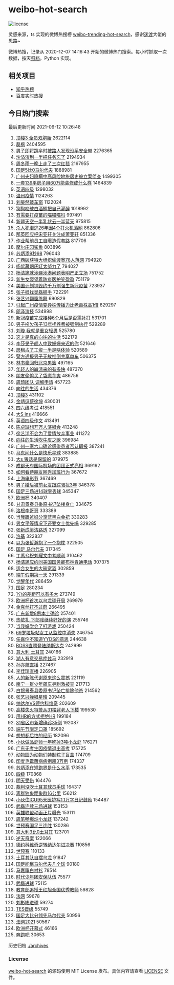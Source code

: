 # weibo-hot-search

[![license](https://img.shields.io/github/license/Arrackisarookie/weibo-hot-search)](https://github.com/Arrackisarookie/weibo-hot-search/blob/master/LICENSE)

灵感来源，ts 实现的微博热搜榜 [weibo-trending-hot-search](https://github.com/justjavac/weibo-trending-hot-search)，感谢[迷渡](https://github.com/justjavac)大佬的思路~

微博热搜，记录从 2020-12-07 14:16:43 开始的微博热门搜索。每小时抓取一次数据，按天[归档](./archives)。Python 实现。

## 相关项目
+ [知乎热榜](https://github.com/Arrackisarookie/zhihu-top-search)
+ [百度实时热搜](https://github.com/Arrackisarookie/baidu-hot-search)

## 今日热门搜索

<!-- Rank Begin -->

最后更新时间 2021-06-12 10:26:48

1. [顶楼3 全员双胞胎](https://s.weibo.com/weibo?q=%E9%A1%B6%E6%A5%BC3%20%E5%85%A8%E5%91%98%E5%8F%8C%E8%83%9E%E8%83%8E&Refer=top) 2622114
1. [磊枫](https://s.weibo.com/weibo?q=%E7%A3%8A%E6%9E%AB&Refer=top) 2404595
1. [男子即将跳伞时被路人发现没系安全带](https://s.weibo.com/weibo?q=%23%E7%94%B7%E5%AD%90%E5%8D%B3%E5%B0%86%E8%B7%B3%E4%BC%9E%E6%97%B6%E8%A2%AB%E8%B7%AF%E4%BA%BA%E5%8F%91%E7%8E%B0%E6%B2%A1%E7%B3%BB%E5%AE%89%E5%85%A8%E5%B8%A6%23&Refer=top) 2276365
1. [沙溢演到一半把任务忘了](https://s.weibo.com/weibo?q=%23%E6%B2%99%E6%BA%A2%E6%BC%94%E5%88%B0%E4%B8%80%E5%8D%8A%E6%8A%8A%E4%BB%BB%E5%8A%A1%E5%BF%98%E4%BA%86%23&Refer=top) 2194934
1. [周冬雨一晚上走了三次红毯](https://s.weibo.com/weibo?q=%23%E5%91%A8%E5%86%AC%E9%9B%A8%E4%B8%80%E6%99%9A%E4%B8%8A%E8%B5%B0%E4%BA%86%E4%B8%89%E6%AC%A1%E7%BA%A2%E6%AF%AF%23&Refer=top) 2167955
1. [国足5比0马尔代夫](https://s.weibo.com/weibo?q=%E5%9B%BD%E8%B6%B35%E6%AF%940%E9%A9%AC%E5%B0%94%E4%BB%A3%E5%A4%AB&Refer=top) 1888981
1. [广州夫妇隐瞒中高风险地旅居史被立案侦查](https://s.weibo.com/weibo?q=%23%E5%B9%BF%E5%B7%9E%E5%A4%AB%E5%A6%87%E9%9A%90%E7%9E%92%E4%B8%AD%E9%AB%98%E9%A3%8E%E9%99%A9%E5%9C%B0%E6%97%85%E5%B1%85%E5%8F%B2%E8%A2%AB%E7%AB%8B%E6%A1%88%E4%BE%A6%E6%9F%A5%23&Refer=top) 1499305
1. [一套139平房子用60万能装修成什么样](https://s.weibo.com/weibo?q=%23%E4%B8%80%E5%A5%97139%E5%B9%B3%E6%88%BF%E5%AD%90%E7%94%A860%E4%B8%87%E8%83%BD%E8%A3%85%E4%BF%AE%E6%88%90%E4%BB%80%E4%B9%88%E6%A0%B7%23&Refer=top) 1464839
1. [英语四级](https://s.weibo.com/weibo?q=%E8%8B%B1%E8%AF%AD%E5%9B%9B%E7%BA%A7&Refer=top) 1298032
1. [温州疫情](https://s.weibo.com/weibo?q=%E6%B8%A9%E5%B7%9E%E7%96%AB%E6%83%85&Refer=top) 1124263
1. [刘昊然敲车窗](https://s.weibo.com/weibo?q=%23%E5%88%98%E6%98%8A%E7%84%B6%E6%95%B2%E8%BD%A6%E7%AA%97%23&Refer=top) 1122024
1. [狗狗咬破白酒桶把自己灌醉](https://s.weibo.com/weibo?q=%23%E7%8B%97%E7%8B%97%E5%92%AC%E7%A0%B4%E7%99%BD%E9%85%92%E6%A1%B6%E6%8A%8A%E8%87%AA%E5%B7%B1%E7%81%8C%E9%86%89%23&Refer=top) 1018992
1. [有需要打疫苗的喵喵喵吗](https://s.weibo.com/weibo?q=%23%E6%9C%89%E9%9C%80%E8%A6%81%E6%89%93%E7%96%AB%E8%8B%97%E7%9A%84%E5%96%B5%E5%96%B5%E5%96%B5%E5%90%97%23&Refer=top) 997491
1. [新疆天空一半乳状云一半蓝天](https://s.weibo.com/weibo?q=%23%E6%96%B0%E7%96%86%E5%A4%A9%E7%A9%BA%E4%B8%80%E5%8D%8A%E4%B9%B3%E7%8A%B6%E4%BA%91%E4%B8%80%E5%8D%8A%E8%93%9D%E5%A4%A9%23&Refer=top) 975815
1. [杀人犯潜逃26年因4个打火机落网](https://s.weibo.com/weibo?q=%23%E6%9D%80%E4%BA%BA%E7%8A%AF%E6%BD%9C%E9%80%8326%E5%B9%B4%E5%9B%A04%E4%B8%AA%E6%89%93%E7%81%AB%E6%9C%BA%E8%90%BD%E7%BD%91%23&Refer=top) 862806
1. [那英回应把宋亚轩关注成萧亚轩](https://s.weibo.com/weibo?q=%23%E9%82%A3%E8%8B%B1%E5%9B%9E%E5%BA%94%E6%8A%8A%E5%AE%8B%E4%BA%9A%E8%BD%A9%E5%85%B3%E6%B3%A8%E6%88%90%E8%90%A7%E4%BA%9A%E8%BD%A9%23&Refer=top) 851336
1. [作业帮前员工自曝造假套路](https://s.weibo.com/weibo?q=%23%E4%BD%9C%E4%B8%9A%E5%B8%AE%E5%89%8D%E5%91%98%E5%B7%A5%E8%87%AA%E6%9B%9D%E9%80%A0%E5%81%87%E5%A5%97%E8%B7%AF%23&Refer=top) 817706
1. [摩尔庄园鲨鱼](https://s.weibo.com/weibo?q=%23%E6%91%A9%E5%B0%94%E5%BA%84%E5%9B%AD%E9%B2%A8%E9%B1%BC%23&Refer=top) 803896
1. [苏炳添9秒98](https://s.weibo.com/weibo?q=%E8%8B%8F%E7%82%B3%E6%B7%BB9%E7%A7%9298&Refer=top) 796043
1. [广西破获特大组织偷渡案78人落网](https://s.weibo.com/weibo?q=%23%E5%B9%BF%E8%A5%BF%E7%A0%B4%E8%8E%B7%E7%89%B9%E5%A4%A7%E7%BB%84%E7%BB%87%E5%81%B7%E6%B8%A1%E6%A1%8878%E4%BA%BA%E8%90%BD%E7%BD%91%23&Refer=top) 794920
1. [杨紫藏烟灰缸太努力了](https://s.weibo.com/weibo?q=%23%E6%9D%A8%E7%B4%AB%E8%97%8F%E7%83%9F%E7%81%B0%E7%BC%B8%E5%A4%AA%E5%8A%AA%E5%8A%9B%E4%BA%86%23&Refer=top) 794027
1. [杨洁篪就涉疆涉港问题表明严正立场](https://s.weibo.com/weibo?q=%23%E6%9D%A8%E6%B4%81%E7%AF%AA%E5%B0%B1%E6%B6%89%E7%96%86%E6%B6%89%E6%B8%AF%E9%97%AE%E9%A2%98%E8%A1%A8%E6%98%8E%E4%B8%A5%E6%AD%A3%E7%AB%8B%E5%9C%BA%23&Refer=top) 751752
1. [新生女婴望着防疫医护笑盈盈](https://s.weibo.com/weibo?q=%23%E6%96%B0%E7%94%9F%E5%A5%B3%E5%A9%B4%E6%9C%9B%E7%9D%80%E9%98%B2%E7%96%AB%E5%8C%BB%E6%8A%A4%E7%AC%91%E7%9B%88%E7%9B%88%23&Refer=top) 751179
1. [美国计划销毁约千万剂强生新冠疫苗](https://s.weibo.com/weibo?q=%23%E7%BE%8E%E5%9B%BD%E8%AE%A1%E5%88%92%E9%94%80%E6%AF%81%E7%BA%A6%E5%8D%83%E4%B8%87%E5%89%82%E5%BC%BA%E7%94%9F%E6%96%B0%E5%86%A0%E7%96%AB%E8%8B%97%23&Refer=top) 723937
1. [张子枫找吴磊握手](https://s.weibo.com/weibo?q=%23%E5%BC%A0%E5%AD%90%E6%9E%AB%E6%89%BE%E5%90%B4%E7%A3%8A%E6%8F%A1%E6%89%8B%23&Refer=top) 722291
1. [张艺兴翻窗练舞](https://s.weibo.com/weibo?q=%23%E5%BC%A0%E8%89%BA%E5%85%B4%E7%BF%BB%E7%AA%97%E7%BB%83%E8%88%9E%23&Refer=top) 690829
1. [引起广州疫情变异株传播力比老毒株高1倍](https://s.weibo.com/weibo?q=%23%E5%BC%95%E8%B5%B7%E5%B9%BF%E5%B7%9E%E7%96%AB%E6%83%85%E5%8F%98%E5%BC%82%E6%A0%AA%E4%BC%A0%E6%92%AD%E5%8A%9B%E6%AF%94%E8%80%81%E6%AF%92%E6%A0%AA%E9%AB%981%E5%80%8D%23&Refer=top) 629297
1. [邱泽演技](https://s.weibo.com/weibo?q=%23%E9%82%B1%E6%B3%BD%E6%BC%94%E6%8A%80%23&Refer=top) 534998
1. [新冠疫苗完成接种6个月后是否需补打](https://s.weibo.com/weibo?q=%23%E6%96%B0%E5%86%A0%E7%96%AB%E8%8B%97%E5%AE%8C%E6%88%90%E6%8E%A5%E7%A7%8D6%E4%B8%AA%E6%9C%88%E5%90%8E%E6%98%AF%E5%90%A6%E9%9C%80%E8%A1%A5%E6%89%93%23&Refer=top) 531701
1. [男子拖欠孩子13年抚养费被强制执行](https://s.weibo.com/weibo?q=%23%E7%94%B7%E5%AD%90%E6%8B%96%E6%AC%A0%E5%AD%A9%E5%AD%9013%E5%B9%B4%E6%8A%9A%E5%85%BB%E8%B4%B9%E8%A2%AB%E5%BC%BA%E5%88%B6%E6%89%A7%E8%A1%8C%23&Refer=top) 529289
1. [刘璇 我就是重女轻男](https://s.weibo.com/weibo?q=%E5%88%98%E7%92%87%20%E6%88%91%E5%B0%B1%E6%98%AF%E9%87%8D%E5%A5%B3%E8%BD%BB%E7%94%B7&Refer=top) 525780
1. [这才是真的向往的生活](https://s.weibo.com/weibo?q=%E8%BF%99%E6%89%8D%E6%98%AF%E7%9C%9F%E7%9A%84%E5%90%91%E5%BE%80%E7%9A%84%E7%94%9F%E6%B4%BB&Refer=top) 522179
1. [李莎旻子颜人中致姗姗来迟的你](https://s.weibo.com/weibo?q=%23%E6%9D%8E%E8%8E%8E%E6%97%BB%E5%AD%90%E9%A2%9C%E4%BA%BA%E4%B8%AD%E8%87%B4%E5%A7%97%E5%A7%97%E6%9D%A5%E8%BF%9F%E7%9A%84%E4%BD%A0%23&Refer=top) 521646
1. [房租占了工资一半是啥体验](https://s.weibo.com/weibo?q=%23%E6%88%BF%E7%A7%9F%E5%8D%A0%E4%BA%86%E5%B7%A5%E8%B5%84%E4%B8%80%E5%8D%8A%E6%98%AF%E5%95%A5%E4%BD%93%E9%AA%8C%23&Refer=top) 520589
1. [警方通报男子无故推倒共享单车](https://s.weibo.com/weibo?q=%23%E8%AD%A6%E6%96%B9%E9%80%9A%E6%8A%A5%E7%94%B7%E5%AD%90%E6%97%A0%E6%95%85%E6%8E%A8%E5%80%92%E5%85%B1%E4%BA%AB%E5%8D%95%E8%BD%A6%23&Refer=top) 506375
1. [林书豪回归北京男篮](https://s.weibo.com/weibo?q=%23%E6%9E%97%E4%B9%A6%E8%B1%AA%E5%9B%9E%E5%BD%92%E5%8C%97%E4%BA%AC%E7%94%B7%E7%AF%AE%23&Refer=top) 497165
1. [年轻人的崩溃来的有多快](https://s.weibo.com/weibo?q=%23%E5%B9%B4%E8%BD%BB%E4%BA%BA%E7%9A%84%E5%B4%A9%E6%BA%83%E6%9D%A5%E7%9A%84%E6%9C%89%E5%A4%9A%E5%BF%AB%23&Refer=top) 487370
1. [朋友偷偷买了袋魔芋爽](https://s.weibo.com/weibo?q=%23%E6%9C%8B%E5%8F%8B%E5%81%B7%E5%81%B7%E4%B9%B0%E4%BA%86%E8%A2%8B%E9%AD%94%E8%8A%8B%E7%88%BD%23&Refer=top) 486756
1. [周琦团队 调解申请](https://s.weibo.com/weibo?q=%E5%91%A8%E7%90%A6%E5%9B%A2%E9%98%9F%20%E8%B0%83%E8%A7%A3%E7%94%B3%E8%AF%B7&Refer=top) 457723
1. [向往的生活](https://s.weibo.com/weibo?q=%E5%90%91%E5%BE%80%E7%9A%84%E7%94%9F%E6%B4%BB&Refer=top) 434376
1. [顶楼3](https://s.weibo.com/weibo?q=%E9%A1%B6%E6%A5%BC3&Refer=top) 431102
1. [金靖逗蔡徐坤](https://s.weibo.com/weibo?q=%23%E9%87%91%E9%9D%96%E9%80%97%E8%94%A1%E5%BE%90%E5%9D%A4%23&Refer=top) 430031
1. [四六级考试](https://s.weibo.com/weibo?q=%23%E5%9B%9B%E5%85%AD%E7%BA%A7%E8%80%83%E8%AF%95%23&Refer=top) 418551
1. [大S ins](https://s.weibo.com/weibo?q=%E5%A4%A7S%20ins&Refer=top) 416666
1. [英语四级作文](https://s.weibo.com/weibo?q=%E8%8B%B1%E8%AF%AD%E5%9B%9B%E7%BA%A7%E4%BD%9C%E6%96%87&Refer=top) 413491
1. [陈卓璇想开万人演唱会](https://s.weibo.com/weibo?q=%23%E9%99%88%E5%8D%93%E7%92%87%E6%83%B3%E5%BC%80%E4%B8%87%E4%BA%BA%E6%BC%94%E5%94%B1%E4%BC%9A%23&Refer=top) 413248
1. [徐艺洋不会为了爱情放弃事业](https://s.weibo.com/weibo?q=%23%E5%BE%90%E8%89%BA%E6%B4%8B%E4%B8%8D%E4%BC%9A%E4%B8%BA%E4%BA%86%E7%88%B1%E6%83%85%E6%94%BE%E5%BC%83%E4%BA%8B%E4%B8%9A%23&Refer=top) 411272
1. [向往的生活吹牛皮之歌](https://s.weibo.com/weibo?q=%23%E5%90%91%E5%BE%80%E7%9A%84%E7%94%9F%E6%B4%BB%E5%90%B9%E7%89%9B%E7%9A%AE%E4%B9%8B%E6%AD%8C%23&Refer=top) 396984
1. [广州一家六口确诊感染患者否认瞒报](https://s.weibo.com/weibo?q=%23%E5%B9%BF%E5%B7%9E%E4%B8%80%E5%AE%B6%E5%85%AD%E5%8F%A3%E7%A1%AE%E8%AF%8A%E6%84%9F%E6%9F%93%E6%82%A3%E8%80%85%E5%90%A6%E8%AE%A4%E7%9E%92%E6%8A%A5%23&Refer=top) 387241
1. [马东问什么是快乐星球](https://s.weibo.com/weibo?q=%23%E9%A9%AC%E4%B8%9C%E9%97%AE%E4%BB%80%E4%B9%88%E6%98%AF%E5%BF%AB%E4%B9%90%E6%98%9F%E7%90%83%23&Refer=top) 383885
1. [大s 狠话是保留的](https://s.weibo.com/weibo?q=%E5%A4%A7s%20%E7%8B%A0%E8%AF%9D%E6%98%AF%E4%BF%9D%E7%95%99%E7%9A%84&Refer=top) 379975
1. [成都天府国际机场的团团正式亮相](https://s.weibo.com/weibo?q=%E6%88%90%E9%83%BD%E5%A4%A9%E5%BA%9C%E5%9B%BD%E9%99%85%E6%9C%BA%E5%9C%BA%E7%9A%84%E5%9B%A2%E5%9B%A2%E6%AD%A3%E5%BC%8F%E4%BA%AE%E7%9B%B8&Refer=top) 369192
1. [如何看待朋友圈秀加班行为](https://s.weibo.com/weibo?q=%23%E5%A6%82%E4%BD%95%E7%9C%8B%E5%BE%85%E6%9C%8B%E5%8F%8B%E5%9C%88%E7%A7%80%E5%8A%A0%E7%8F%AD%E8%A1%8C%E4%B8%BA%23&Refer=top) 367672
1. [上海电影节](https://s.weibo.com/weibo?q=%E4%B8%8A%E6%B5%B7%E7%94%B5%E5%BD%B1%E8%8A%82&Refer=top) 367469
1. [男子婚后被前女友跟踪骚扰3年](https://s.weibo.com/weibo?q=%23%E7%94%B7%E5%AD%90%E5%A9%9A%E5%90%8E%E8%A2%AB%E5%89%8D%E5%A5%B3%E5%8F%8B%E8%B7%9F%E8%B8%AA%E9%AA%9A%E6%89%B03%E5%B9%B4%23&Refer=top) 346378
1. [国足三场进14球零丢球](https://s.weibo.com/weibo?q=%23%E5%9B%BD%E8%B6%B3%E4%B8%89%E5%9C%BA%E8%BF%9B14%E7%90%83%E9%9B%B6%E4%B8%A2%E7%90%83%23&Refer=top) 345347
1. [欧洲杯](https://s.weibo.com/weibo?q=%E6%AC%A7%E6%B4%B2%E6%9D%AF&Refer=top) 340407
1. [甘肃景泰县委原书记坠楼身亡](https://s.weibo.com/weibo?q=%23%E7%94%98%E8%82%83%E6%99%AF%E6%B3%B0%E5%8E%BF%E5%A7%94%E5%8E%9F%E4%B9%A6%E8%AE%B0%E5%9D%A0%E6%A5%BC%E8%BA%AB%E4%BA%A1%23&Refer=top) 334675
1. [洛根李哥哥](https://s.weibo.com/weibo?q=%23%E6%B4%9B%E6%A0%B9%E6%9D%8E%E5%93%A5%E5%93%A5%23&Refer=top) 333389
1. [当我跟爸妈分享蓝黑白金裙](https://s.weibo.com/weibo?q=%23%E5%BD%93%E6%88%91%E8%B7%9F%E7%88%B8%E5%A6%88%E5%88%86%E4%BA%AB%E8%93%9D%E9%BB%91%E7%99%BD%E9%87%91%E8%A3%99%23&Refer=top) 330283
1. [男女平等情况下还要女士优先吗](https://s.weibo.com/weibo?q=%23%E7%94%B7%E5%A5%B3%E5%B9%B3%E7%AD%89%E6%83%85%E5%86%B5%E4%B8%8B%E8%BF%98%E8%A6%81%E5%A5%B3%E5%A3%AB%E4%BC%98%E5%85%88%E5%90%97%23&Refer=top) 329285
1. [张新成梁洁路透](https://s.weibo.com/weibo?q=%E5%BC%A0%E6%96%B0%E6%88%90%E6%A2%81%E6%B4%81%E8%B7%AF%E9%80%8F&Refer=top) 327099
1. [洛基](https://s.weibo.com/weibo?q=%E6%B4%9B%E5%9F%BA&Refer=top) 322837
1. [以为张哲瀚抱了一个抱枕](https://s.weibo.com/weibo?q=%23%E4%BB%A5%E4%B8%BA%E5%BC%A0%E5%93%B2%E7%80%9A%E6%8A%B1%E4%BA%86%E4%B8%80%E4%B8%AA%E6%8A%B1%E6%9E%95%23&Refer=top) 322505
1. [国足 马尔代夫](https://s.weibo.com/weibo?q=%E5%9B%BD%E8%B6%B3%20%E9%A9%AC%E5%B0%94%E4%BB%A3%E5%A4%AB&Refer=top) 317345
1. [丁禹兮祝刘耀文中考顺利](https://s.weibo.com/weibo?q=%23%E4%B8%81%E7%A6%B9%E5%85%AE%E7%A5%9D%E5%88%98%E8%80%80%E6%96%87%E4%B8%AD%E8%80%83%E9%A1%BA%E5%88%A9%23&Refer=top) 310462
1. [杨洁篪应约同美国国务卿布林肯通电话](https://s.weibo.com/weibo?q=%23%E6%9D%A8%E6%B4%81%E7%AF%AA%E5%BA%94%E7%BA%A6%E5%90%8C%E7%BE%8E%E5%9B%BD%E5%9B%BD%E5%8A%A1%E5%8D%BF%E5%B8%83%E6%9E%97%E8%82%AF%E9%80%9A%E7%94%B5%E8%AF%9D%23&Refer=top) 307375
1. [适合女生的大碗宽酒](https://s.weibo.com/weibo?q=%23%E9%80%82%E5%90%88%E5%A5%B3%E7%94%9F%E7%9A%84%E5%A4%A7%E7%A2%97%E5%AE%BD%E9%85%92%23&Refer=top) 302859
1. [端午假期第一天](https://s.weibo.com/weibo?q=%E7%AB%AF%E5%8D%88%E5%81%87%E6%9C%9F%E7%AC%AC%E4%B8%80%E5%A4%A9&Refer=top) 291339
1. [觉醒年代](https://s.weibo.com/weibo?q=%E8%A7%89%E9%86%92%E5%B9%B4%E4%BB%A3&Refer=top) 286459
1. [国足](https://s.weibo.com/weibo?q=%E5%9B%BD%E8%B6%B3&Refer=top) 280234
1. [1分的差距可以有多大](https://s.weibo.com/weibo?q=%231%E5%88%86%E7%9A%84%E5%B7%AE%E8%B7%9D%E5%8F%AF%E4%BB%A5%E6%9C%89%E5%A4%9A%E5%A4%A7%23&Refer=top) 273749
1. [欧洲杯首次以乌龙球开局](https://s.weibo.com/weibo?q=%E6%AC%A7%E6%B4%B2%E6%9D%AF%E9%A6%96%E6%AC%A1%E4%BB%A5%E4%B9%8C%E9%BE%99%E7%90%83%E5%BC%80%E5%B1%80&Refer=top) 269979
1. [金克丝打不过蔚](https://s.weibo.com/weibo?q=%23%E9%87%91%E5%85%8B%E4%B8%9D%E6%89%93%E4%B8%8D%E8%BF%87%E8%94%9A%23&Refer=top) 266495
1. [广东新增8例本土确诊](https://s.weibo.com/weibo?q=%23%E5%B9%BF%E4%B8%9C%E6%96%B0%E5%A2%9E8%E4%BE%8B%E6%9C%AC%E5%9C%9F%E7%A1%AE%E8%AF%8A%23&Refer=top) 257401
1. [热依扎 下部戏继续好好的演](https://s.weibo.com/weibo?q=%E7%83%AD%E4%BE%9D%E6%89%8E%20%E4%B8%8B%E9%83%A8%E6%88%8F%E7%BB%A7%E7%BB%AD%E5%A5%BD%E5%A5%BD%E7%9A%84%E6%BC%94&Refer=top) 255746
1. [当我妈学会了打游戏](https://s.weibo.com/weibo?q=%23%E5%BD%93%E6%88%91%E5%A6%88%E5%AD%A6%E4%BC%9A%E4%BA%86%E6%89%93%E6%B8%B8%E6%88%8F%23&Refer=top) 250424
1. [69岁垃圾站女工从监控中消失](https://s.weibo.com/weibo?q=%2369%E5%B2%81%E5%9E%83%E5%9C%BE%E7%AB%99%E5%A5%B3%E5%B7%A5%E4%BB%8E%E7%9B%91%E6%8E%A7%E4%B8%AD%E6%B6%88%E5%A4%B1%23&Refer=top) 246754
1. [任嘉伦不知道YYDS的意思](https://s.weibo.com/weibo?q=%23%E4%BB%BB%E5%98%89%E4%BC%A6%E4%B8%8D%E7%9F%A5%E9%81%93YYDS%E7%9A%84%E6%84%8F%E6%80%9D%23&Refer=top) 244638
1. [BOSS直聘登陆纳斯达克](https://s.weibo.com/weibo?q=%23BOSS%E7%9B%B4%E8%81%98%E7%99%BB%E9%99%86%E7%BA%B3%E6%96%AF%E8%BE%BE%E5%85%8B%23&Refer=top) 242999
1. [意大利 土耳其](https://s.weibo.com/weibo?q=%E6%84%8F%E5%A4%A7%E5%88%A9%20%E5%9C%9F%E8%80%B3%E5%85%B6&Refer=top) 240166
1. [湖人有意交易库兹马](https://s.weibo.com/weibo?q=%23%E6%B9%96%E4%BA%BA%E6%9C%89%E6%84%8F%E4%BA%A4%E6%98%93%E5%BA%93%E5%85%B9%E9%A9%AC%23&Refer=top) 232919
1. [孙亦航直播](https://s.weibo.com/weibo?q=%E5%AD%99%E4%BA%A6%E8%88%AA%E7%9B%B4%E6%92%AD&Refer=top) 227467
1. [李佳琦直播](https://s.weibo.com/weibo?q=%E6%9D%8E%E4%BD%B3%E7%90%A6%E7%9B%B4%E6%92%AD&Refer=top) 226905
1. [人的新陈代谢原来这么震撼](https://s.weibo.com/weibo?q=%23%E4%BA%BA%E7%9A%84%E6%96%B0%E9%99%88%E4%BB%A3%E8%B0%A2%E5%8E%9F%E6%9D%A5%E8%BF%99%E4%B9%88%E9%9C%87%E6%92%BC%23&Refer=top) 221119
1. [南宁一群少年飙车寻刺激被查](https://s.weibo.com/weibo?q=%23%E5%8D%97%E5%AE%81%E4%B8%80%E7%BE%A4%E5%B0%91%E5%B9%B4%E9%A3%99%E8%BD%A6%E5%AF%BB%E5%88%BA%E6%BF%80%E8%A2%AB%E6%9F%A5%23&Refer=top) 217713
1. [白银景泰县委原书记坠亡排除他杀](https://s.weibo.com/weibo?q=%E7%99%BD%E9%93%B6%E6%99%AF%E6%B3%B0%E5%8E%BF%E5%A7%94%E5%8E%9F%E4%B9%A6%E8%AE%B0%E5%9D%A0%E4%BA%A1%E6%8E%92%E9%99%A4%E4%BB%96%E6%9D%80&Refer=top) 214562
1. [张艺兴弹唱星晴](https://s.weibo.com/weibo?q=%23%E5%BC%A0%E8%89%BA%E5%85%B4%E5%BC%B9%E5%94%B1%E6%98%9F%E6%99%B4%23&Refer=top) 209445
1. [纳达尔VS德约科维奇](https://s.weibo.com/weibo?q=%23%E7%BA%B3%E8%BE%BE%E5%B0%94VS%E5%BE%B7%E7%BA%A6%E7%A7%91%E7%BB%B4%E5%A5%87%23&Refer=top) 202609
1. [高楼失火特警从31楼背老人下楼](https://s.weibo.com/weibo?q=%23%E9%AB%98%E6%A5%BC%E5%A4%B1%E7%81%AB%E7%89%B9%E8%AD%A6%E4%BB%8E31%E6%A5%BC%E8%83%8C%E8%80%81%E4%BA%BA%E4%B8%8B%E6%A5%BC%23&Refer=top) 199530
1. [用HR的方式拒绝HR](https://s.weibo.com/weibo?q=%23%E7%94%A8HR%E7%9A%84%E6%96%B9%E5%BC%8F%E6%8B%92%E7%BB%9DHR%23&Refer=top) 199184
1. [31省区市新增确诊35例](https://s.weibo.com/weibo?q=%2331%E7%9C%81%E5%8C%BA%E5%B8%82%E6%96%B0%E5%A2%9E%E7%A1%AE%E8%AF%8A35%E4%BE%8B%23&Refer=top) 192087
1. [端午节限定口罩](https://s.weibo.com/weibo?q=%23%E7%AB%AF%E5%8D%88%E8%8A%82%E9%99%90%E5%AE%9A%E5%8F%A3%E7%BD%A9%23&Refer=top) 185692
1. [想想都后怕的经历](https://s.weibo.com/weibo?q=%23%E6%83%B3%E6%83%B3%E9%83%BD%E5%90%8E%E6%80%95%E7%9A%84%E7%BB%8F%E5%8E%86%23&Refer=top) 182096
1. [小伙做品虾师一年吃掉3吨小龙虾](https://s.weibo.com/weibo?q=%23%E5%B0%8F%E4%BC%99%E5%81%9A%E5%93%81%E8%99%BE%E5%B8%88%E4%B8%80%E5%B9%B4%E5%90%83%E6%8E%893%E5%90%A8%E5%B0%8F%E9%BE%99%E8%99%BE%23&Refer=top) 176271
1. [广东无考生因疫情退出高考](https://s.weibo.com/weibo?q=%23%E5%B9%BF%E4%B8%9C%E6%97%A0%E8%80%83%E7%94%9F%E5%9B%A0%E7%96%AB%E6%83%85%E9%80%80%E5%87%BA%E9%AB%98%E8%80%83%23&Refer=top) 175725
1. [动物园为动物们特制粽子盲盒](https://s.weibo.com/weibo?q=%23%E5%8A%A8%E7%89%A9%E5%9B%AD%E4%B8%BA%E5%8A%A8%E7%89%A9%E4%BB%AC%E7%89%B9%E5%88%B6%E7%B2%BD%E5%AD%90%E7%9B%B2%E7%9B%92%23&Refer=top) 174709
1. [印度毛霉菌病病例超3万例](https://s.weibo.com/weibo?q=%23%E5%8D%B0%E5%BA%A6%E6%AF%9B%E9%9C%89%E8%8F%8C%E7%97%85%E7%97%85%E4%BE%8B%E8%B6%853%E4%B8%87%E4%BE%8B%23&Refer=top) 174337
1. [苏炳添在短跑界是什么水平](https://s.weibo.com/weibo?q=%23%E8%8B%8F%E7%82%B3%E6%B7%BB%E5%9C%A8%E7%9F%AD%E8%B7%91%E7%95%8C%E6%98%AF%E4%BB%80%E4%B9%88%E6%B0%B4%E5%B9%B3%23&Refer=top) 173535
1. [四级](https://s.weibo.com/weibo?q=%E5%9B%9B%E7%BA%A7&Refer=top) 170868
1. [明天受伤](https://s.weibo.com/weibo?q=%E6%98%8E%E5%A4%A9%E5%8F%97%E4%BC%A4&Refer=top) 164476
1. [裁判没吹土耳其球员手球](https://s.weibo.com/weibo?q=%E8%A3%81%E5%88%A4%E6%B2%A1%E5%90%B9%E5%9C%9F%E8%80%B3%E5%85%B6%E7%90%83%E5%91%98%E6%89%8B%E7%90%83&Refer=top) 164317
1. [离群独象距象群16公里](https://s.weibo.com/weibo?q=%23%E7%A6%BB%E7%BE%A4%E7%8B%AC%E8%B1%A1%E8%B7%9D%E8%B1%A1%E7%BE%A416%E5%85%AC%E9%87%8C%23&Refer=top) 156212
1. [小伙住ICU95天医护写1.1万字日记鼓励](https://s.weibo.com/weibo?q=%23%E5%B0%8F%E4%BC%99%E4%BD%8FICU95%E5%A4%A9%E5%8C%BB%E6%8A%A4%E5%86%991.1%E4%B8%87%E5%AD%97%E6%97%A5%E8%AE%B0%E9%BC%93%E5%8A%B1%23&Refer=top) 154487
1. [武磊连续三场进球](https://s.weibo.com/weibo?q=%E6%AD%A6%E7%A3%8A%E8%BF%9E%E7%BB%AD%E4%B8%89%E5%9C%BA%E8%BF%9B%E7%90%83&Refer=top) 153153
1. [英雄联盟动画正片曝光](https://s.weibo.com/weibo?q=%23%E8%8B%B1%E9%9B%84%E8%81%94%E7%9B%9F%E5%8A%A8%E7%94%BB%E6%AD%A3%E7%89%87%E6%9B%9D%E5%85%89%23&Refer=top) 153111
1. [周笔畅爆炒小龙虾](https://s.weibo.com/weibo?q=%23%E5%91%A8%E7%AC%94%E7%95%85%E7%88%86%E7%82%92%E5%B0%8F%E9%BE%99%E8%99%BE%23&Refer=top) 137242
1. [世预赛国足三连胜](https://s.weibo.com/weibo?q=%E4%B8%96%E9%A2%84%E8%B5%9B%E5%9B%BD%E8%B6%B3%E4%B8%89%E8%BF%9E%E8%83%9C&Refer=top) 130286
1. [意大利3比0土耳其](https://s.weibo.com/weibo?q=%E6%84%8F%E5%A4%A7%E5%88%A93%E6%AF%940%E5%9C%9F%E8%80%B3%E5%85%B6&Refer=top) 123701
1. [逆天奇案](https://s.weibo.com/weibo?q=%E9%80%86%E5%A4%A9%E5%A5%87%E6%A1%88&Refer=top) 122066
1. [德约科维奇逆转纳达尔进决赛](https://s.weibo.com/weibo?q=%E5%BE%B7%E7%BA%A6%E7%A7%91%E7%BB%B4%E5%A5%87%E9%80%86%E8%BD%AC%E7%BA%B3%E8%BE%BE%E5%B0%94%E8%BF%9B%E5%86%B3%E8%B5%9B&Refer=top) 110856
1. [世预赛](https://s.weibo.com/weibo?q=%E4%B8%96%E9%A2%84%E8%B5%9B&Refer=top) 110133
1. [土耳其队自摆乌龙](https://s.weibo.com/weibo?q=%E5%9C%9F%E8%80%B3%E5%85%B6%E9%98%9F%E8%87%AA%E6%91%86%E4%B9%8C%E9%BE%99&Refer=top) 91847
1. [国足能赢马尔代夫几个球](https://s.weibo.com/weibo?q=%23%E5%9B%BD%E8%B6%B3%E8%83%BD%E8%B5%A2%E9%A9%AC%E5%B0%94%E4%BB%A3%E5%A4%AB%E5%87%A0%E4%B8%AA%E7%90%83%23&Refer=top) 90180
1. [马嘉祺白衬衫](https://s.weibo.com/weibo?q=%23%E9%A9%AC%E5%98%89%E7%A5%BA%E7%99%BD%E8%A1%AC%E8%A1%AB%23&Refer=top) 78514
1. [时代少年团安保队伍](https://s.weibo.com/weibo?q=%23%E6%97%B6%E4%BB%A3%E5%B0%91%E5%B9%B4%E5%9B%A2%E5%AE%89%E4%BF%9D%E9%98%9F%E4%BC%8D%23&Refer=top) 75577
1. [武磊进球](https://s.weibo.com/weibo?q=%23%E6%AD%A6%E7%A3%8A%E8%BF%9B%E7%90%83%23&Refer=top) 75115
1. [教育部追授王红旭全国优秀教师](https://s.weibo.com/weibo?q=%23%E6%95%99%E8%82%B2%E9%83%A8%E8%BF%BD%E6%8E%88%E7%8E%8B%E7%BA%A2%E6%97%AD%E5%85%A8%E5%9B%BD%E4%BC%98%E7%A7%80%E6%95%99%E5%B8%88%23&Refer=top) 59828
1. [法网](https://s.weibo.com/weibo?q=%E6%B3%95%E7%BD%91&Refer=top) 59678
1. [刘彬彬进球](https://s.weibo.com/weibo?q=%23%E5%88%98%E5%BD%AC%E5%BD%AC%E8%BF%9B%E7%90%83%23&Refer=top) 59274
1. [TES晋级](https://s.weibo.com/weibo?q=%23TES%E6%99%8B%E7%BA%A7%23&Refer=top) 55749
1. [国足大比分领先马尔代夫](https://s.weibo.com/weibo?q=%E5%9B%BD%E8%B6%B3%E5%A4%A7%E6%AF%94%E5%88%86%E9%A2%86%E5%85%88%E9%A9%AC%E5%B0%94%E4%BB%A3%E5%A4%AB&Refer=top) 50956
1. [法网2021](https://s.weibo.com/weibo?q=%23%E6%B3%95%E7%BD%912021%23&Refer=top) 50567
1. [欧洲杯开幕式](https://s.weibo.com/weibo?q=%E6%AC%A7%E6%B4%B2%E6%9D%AF%E5%BC%80%E5%B9%95%E5%BC%8F&Refer=top) 46166
1. [奔跑吧](https://s.weibo.com/weibo?q=%E5%A5%94%E8%B7%91%E5%90%A7&Refer=top) 30653
<!-- Rank End -->

历史归档 [./archives](./archives)

### License

[weibo-hot-search](https://github.com/Arrackisarookie/weibo-hot-search) 的源码使用 MIT License 发布。具体内容请查看 [LICENSE](./LICENSE) 文件。
